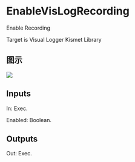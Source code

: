 # EnableVisLogRecording

Enable Recording

Target is Visual Logger Kismet Library

## 图示

![]($-20221218-18412264.png)

## Inputs

In: Exec.

Enabled: Boolean.  

## Outputs

Out: Exec.

